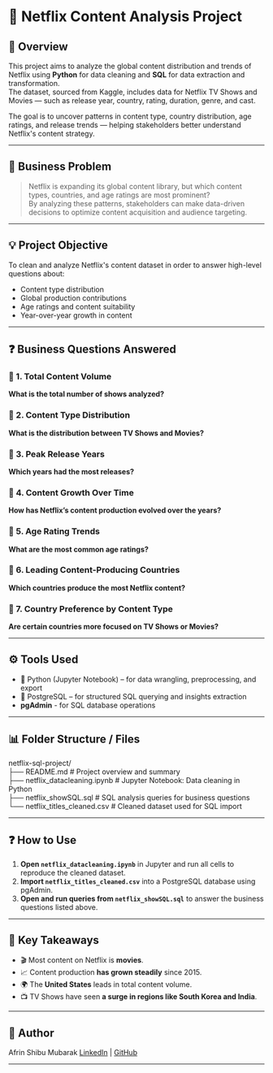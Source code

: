 # 🎥 Netflix Content Analysis Project

## 📄 Overview
This project aims to analyze the global content distribution and trends of Netflix using **Python** for data cleaning and **SQL** for data extraction and transformation.  
The dataset, sourced from Kaggle, includes data for Netflix TV Shows and Movies — such as release year, country, rating, duration, genre, and cast.

The goal is to uncover patterns in content type, country distribution, age ratings, and release trends — helping stakeholders better understand Netflix's content strategy.

---

## 🔎 Business Problem
> Netflix is expanding its global content library, but which content types, countries, and age ratings are most prominent?  
> By analyzing these patterns, stakeholders can make data-driven decisions to optimize content acquisition and audience targeting.

---

## 💡 Project Objective
To clean and analyze Netflix's content dataset in order to answer high-level questions about:
- Content type distribution
- Global production contributions
- Age ratings and content suitability
- Year-over-year growth in content

---

## ❓ Business Questions Answered

### 📌 1. Total Content Volume  
**What is the total number of shows analyzed?**

### 📌 2. Content Type Distribution  
**What is the distribution between TV Shows and Movies?**

### 📌 3. Peak Release Years  
**Which years had the most releases?**

### 📌 4. Content Growth Over Time  
**How has Netflix’s content production evolved over the years?**

### 📌 5. Age Rating Trends  
**What are the most common age ratings?**

### 📌 6. Leading Content-Producing Countries  
**Which countries produce the most Netflix content?**

### 📌 7. Country Preference by Content Type  
**Are certain countries more focused on TV Shows or Movies?**

---

## ⚙️ Tools Used
- 🐍 Python (Jupyter Notebook) – for data wrangling, preprocessing, and export
- 🐘 PostgreSQL – for structured SQL querying and insights extraction
- **pgAdmin** - for SQL database operations


---

## 📊 Folder Structure / Files
netflix-sql-project/<br>
├── README.md # Project overview and summary<br>
├── netflix_datacleaning.ipynb # Jupyter Notebook: Data cleaning in Python<br>
├── netflix_showSQL.sql # SQL analysis queries for business questions<br>
└── netflix_titles_cleaned.csv # Cleaned dataset used for SQL import

---

## ❓ How to Use

1. **Open `netflix_datacleaning.ipynb`** in Jupyter and run all cells to reproduce the cleaned dataset.
2. **Import `netflix_titles_cleaned.csv`** into a PostgreSQL database using pgAdmin.
3. **Open and run queries from `netflix_showSQL.sql`** to answer the business questions listed above.

---

## 🚀 Key Takeaways
- 🎬 Most content on Netflix is **movies**.
- 📈 Content production **has grown steadily** since 2015.
- 🌍 The **United States** leads in total content volume.
- 📺 TV Shows have seen **a surge in regions like South Korea and India**.

---

## 🌟 Author
Afrin Shibu Mubarak 
[LinkedIn](linkedin.com/in/afrin-shibu-mubarak/) | [GitHub](github.com/afrinshibu) 

---

